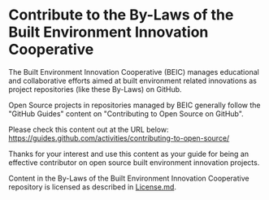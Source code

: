 # Contribute to the By-Laws of the Built Environment Innovation Cooperative

The Built Environment Innovation Cooperative (BEIC) manages educational and collaborative efforts aimed at built environment related innovations as project repositories (like these By-Laws) on GitHub. 

Open Source projects in repositories managed by BEIC generally follow the "GitHub Guides" content on "Contributing to Open Source on GitHub".

Please check this content out at the URL below:
https://guides.github.com/activities/contributing-to-open-source/

Thanks for your interest and use this content as your guide for being an effective contributor on open source built environment innovation projects.

Content in the By-Laws of the Built Environment Innovation Cooperative repository is licensed as described in [License.md](https://github.com/BEICBIM/BEICPBLChallenge/blob/master/License.md).
